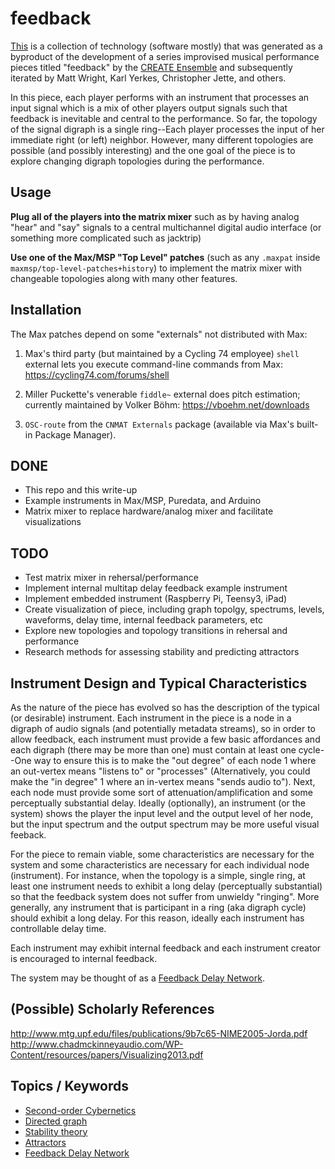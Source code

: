 # feedback

[This][] is a collection of technology (software mostly) that was
generated as a byproduct of the development of a series improvised
musical performance pieces titled "feedback" by the [CREATE
Ensemble][] and subsequently iterated by Matt Wright, Karl Yerkes,
Christopher Jette, and others.

In this piece, each player performs with an instrument
that processes an input signal which is a mix of other players output
signals such that feedback is inevitable and central to the
performance. So far, the topology of the signal digraph is a single
ring--Each player processes the input of her immediate right (or left)
neighbor. However, many different topologies are possible (and
possibly interesting) and the one goal of the piece is to explore
changing digraph topologies during the performance.

## Usage

**Plug all of the players into the matrix mixer** such as by having
analog "hear" and "say" signals to a central multichannel digital
audio interface (or something more complicated such as jacktrip)

**Use one of the Max/MSP "Top Level" patches** (such as any `.maxpat`
inside `maxmsp/top-level-patches+history`) to implement the matrix mixer
with changeable topologies along with many other features.



## Installation

The Max patches depend on some "externals" not distributed with Max:

1. Max's third party (but maintained by a Cycling 74 employee) `shell`
external lets you execute command-line commands from Max:
<https://cycling74.com/forums/shell>

2. Miller Puckette's venerable `fiddle~` external does pitch estimation;
currently maintained by Volker Böhm: <https://vboehm.net/downloads>

3. `OSC-route` from the `CNMAT Externals` package (available via Max's
built-in Package Manager).


## DONE

- This repo and this write-up
- Example instruments in Max/MSP, Puredata, and Arduino
- Matrix mixer to replace hardware/analog mixer and facilitate visualizations

## TODO

- Test matrix mixer in rehersal/performance
- Implement internal multitap delay feedback example instrument
- Implement embedded instrument (Raspberry Pi, Teensy3, iPad)
- Create visualization of piece, including graph topolgy, spectrums, levels,
  waveforms, delay time, internal feedback parameters, etc
- Explore new topologies and topology transitions in rehersal and performance
- Research methods for assessing stability and predicting attractors

## Instrument Design and Typical Characteristics

As the nature of the piece has evolved so has the description of the typical
(or desirable) instrument. Each instrument in the piece is a node in a digraph
of audio signals (and potentially metadata streams), so in order to allow
feedback, each instrument must provide a few basic affordances and each digraph
(there may be more than one) must contain at least one cycle--One way to ensure
this is to make the "out degree" of each node 1 where an out-vertex means
"listens to" or "processes" (Alternatively, you could make the "in degree" 1
where an in-vertex means "sends audio to"). Next, each node must provide some
sort of attenuation/amplification and some perceptually substantial delay.
Ideally (optionally), an instrument (or the system) shows the player the input
level and the output level of her node, but the input spectrum and the output
spectrum may be more useful visual feeback.

For the piece to remain viable, some characteristics are necessary for the
system and some characteristics are necessary for each individual node
(instrument). For instance, when the topology is a simple, single ring, at
least one instrument needs to exhibit a long delay (perceptually substantial)
so that the feedback system does not suffer from unwieldy "ringing". More
generally, any instrument that is participant in a ring (aka digraph cycle)
should exhibit a long delay. For this reason, ideally each instrument has
controllable delay time.

Each instrument may exhibit internal feedback and each instrument creator is
encouraged to internal feedback.

The system may be thought of as a [Feedback Delay Network][].

## (Possible) Scholarly References

http://www.mtg.upf.edu/files/publications/9b7c65-NIME2005-Jorda.pdf  
http://www.chadmckinneyaudio.com/WP-Content/resources/papers/Visualizing2013.pdf  

## Topics / Keywords

- [Second-order Cybernetics][]  
- [Directed graph][]  
- [Stability theory][]  
- [Attractors][]  
- [Feedback Delay Network][]  

[This]: https://github.com/create-ensemble/feedback
[CREATE Ensemble]: https://github.com/create-ensemble
[Second-order Cybernetics]: http://en.wikipedia.org/wiki/Second-order_cybernetics
[Directed graph]: http://en.wikipedia.org/wiki/Directed_graph
[Stability theory]: http://en.wikipedia.org/wiki/Stability_theory
[Attractors]: http://en.wikipedia.org/wiki/Attractor
[Feedback Delay Network]: https://ccrma.stanford.edu/~jos/cfdn/Feedback_Delay_Networks.html
